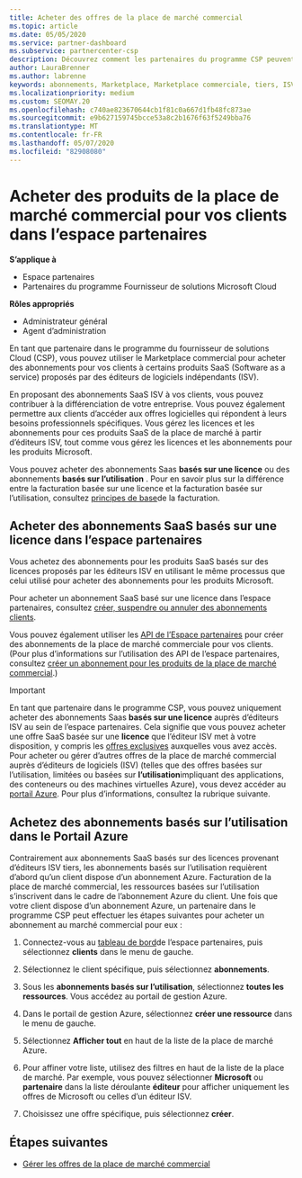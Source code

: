 ```yaml
---
title: Acheter des offres de la place de marché commercial
ms.topic: article
ms.date: 05/05/2020
ms.service: partner-dashboard
ms.subservice: partnercenter-csp
description: Découvrez comment les partenaires du programme CSP peuvent utiliser le Marketplace de l’espace partenaires pour permettre aux clients d’acheter des offres SaaS auprès d’éditeurs de logiciels indépendants.
author: LauraBrenner
ms.author: labrenne
keywords: abonnements, Marketplace, Marketplace commerciale, tiers, ISV, offres SaaS, programme de fournisseur de solutions Cloud, acheter une offre, acheter un abonnement
ms.localizationpriority: medium
ms.custom: SEOMAY.20
ms.openlocfilehash: c740ae823670644cb1f81c0a667d1fb48fc873ae
ms.sourcegitcommit: e9b627159745bcce53a8c2b1676f63f5249bba76
ms.translationtype: MT
ms.contentlocale: fr-FR
ms.lasthandoff: 05/07/2020
ms.locfileid: "82908080"
---
```

# <a name="purchase-commercial-marketplace-products-for-your-customers-in-partner-center"></a>Acheter des produits de la place de marché commercial pour vos clients dans l’espace partenaires

**S’applique à**

- Espace partenaires
- Partenaires du programme Fournisseur de solutions Microsoft Cloud

**Rôles appropriés**

- Administrateur général
- Agent d’administration

En tant que partenaire dans le programme du fournisseur de solutions Cloud (CSP), vous pouvez utiliser le Marketplace commercial pour acheter des abonnements pour vos clients à certains produits SaaS (Software as a service) proposés par des éditeurs de logiciels indépendants (ISV). 

En proposant des abonnements SaaS ISV à vos clients, vous pouvez contribuer à la différenciation de votre entreprise. Vous pouvez également permettre aux clients d’accéder aux offres logicielles qui répondent à leurs besoins professionnels spécifiques. Vous gérez les licences et les abonnements pour ces produits SaaS de la place de marché à partir d’éditeurs ISV, tout comme vous gérez les licences et les abonnements pour les produits Microsoft.

Vous pouvez acheter des abonnements Saas **basés sur une licence** ou des abonnements **basés sur l’utilisation** . Pour en savoir plus sur la différence entre la facturation basée sur une licence et la facturation basée sur l’utilisation, consultez [principes de base](billing-basics.md)de la facturation.

## <a name="purchase-license-based-saas-subscriptions-in-partner-center"></a>Acheter des abonnements SaaS basés sur une licence dans l’espace partenaires

Vous achetez des abonnements pour les produits SaaS basés sur des licences proposés par les éditeurs ISV en utilisant le même processus que celui utilisé pour acheter des abonnements pour les produits Microsoft.

Pour acheter un abonnement SaaS basé sur une licence dans l’espace partenaires, consultez [créer, suspendre ou annuler des abonnements clients](create-a-new-subscription.md#create-a-new-subscription).

Vous pouvez également utiliser les [API de l’Espace partenaires](https://docs.microsoft.com/partner-center/develop/) pour créer des abonnements de la place de marché commerciale pour vos clients. (Pour plus d’informations sur l’utilisation des API de l’espace partenaires, consultez [créer un abonnement pour les produits de la place de marché commercial](https://docs.microsoft.com/partner-center/develop/create-subscription-azure-marketplace-products).)

>[!IMPORTANT]
> En tant que partenaire dans le programme CSP, vous pouvez uniquement acheter des abonnements Saas **basés sur une licence** auprès d’éditeurs ISV au sein de l’espace partenaires. Cela signifie que vous pouvez acheter une offre SaaS basée sur une **licence** que l’éditeur ISV met à votre disposition, y compris les [offres exclusives](csp-commercial-marketplace-discover.md#learn-about-marketplace-exclusive-offers) auxquelles vous avez accès. Pour acheter ou gérer d’autres offres de la place de marché commercial auprès d’éditeurs de logiciels (ISV) (telles que des offres basées sur l’utilisation, limitées ou basées sur **l’utilisation**impliquant des applications, des conteneurs ou des machines virtuelles Azure), vous devez accéder au [portail Azure](https://portal.azure.com/). Pour plus d’informations, consultez la rubrique suivante.

## <a name="purchase-usage-based-subscriptions-in-the-azure-portal"></a>Achetez des abonnements basés sur l’utilisation dans le Portail Azure

Contrairement aux abonnements SaaS basés sur des licences provenant d’éditeurs ISV tiers, les abonnements basés sur l’utilisation requièrent d’abord qu’un client dispose d’un abonnement Azure. Facturation de la place de marché commercial, les ressources basées sur l’utilisation s’inscrivent dans le cadre de l’abonnement Azure du client. Une fois que votre client dispose d’un abonnement Azure, un partenaire dans le programme CSP peut effectuer les étapes suivantes pour acheter un abonnement au marché commercial pour eux :

1. Connectez-vous au [tableau de bord](https://partner.microsoft.com/dashboard)de l’espace partenaires, puis sélectionnez **clients** dans le menu de gauche.

2. Sélectionnez le client spécifique, puis sélectionnez **abonnements**.  

3. Sous les **abonnements basés sur l’utilisation**, sélectionnez **toutes les ressources**. Vous accédez au portail de gestion Azure.

4. Dans le portail de gestion Azure, sélectionnez **créer une ressource** dans le menu de gauche.

5. Sélectionnez **Afficher tout** en haut de la liste de la place de marché Azure.

6. Pour affiner votre liste, utilisez des filtres en haut de la liste de la place de marché. Par exemple, vous pouvez sélectionner **Microsoft** ou **partenaire** dans la liste déroulante **éditeur** pour afficher uniquement les offres de Microsoft ou celles d’un éditeur ISV.

7. Choisissez une offre spécifique, puis sélectionnez **créer**.

## <a name="next-steps"></a>Étapes suivantes

- [Gérer les offres de la place de marché commercial](csp-commercial-marketplace-purchase.md)